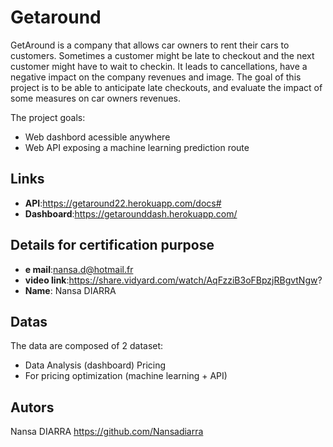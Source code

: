 # Getaround

GetAround is a company that allows car owners to rent their cars to customers. Sometimes a customer might be late to checkout and the next customer might have to wait to checkin. It leads to cancellations, have a negative impact on the company revenues and image. The goal of this project is to be able to anticipate late checkouts, and evaluate the impact of some measures on car owners revenues.

The project goals:

* Web dashbord acessible anywhere
* Web API exposing a machine learning prediction route

## Links
* **API**:https://getaround22.herokuapp.com/docs#
* **Dashboard**:https://getarounddash.herokuapp.com/

## Details for certification purpose
* **e mail**:nansa.d@hotmail.fr
* **video link**:https://share.vidyard.com/watch/AqFzziB3oFBpzjRBgvtNgw?
* **Name**: Nansa DIARRA

## Datas

The data are composed of 2 dataset: 
* Data Analysis (dashboard) Pricing  
* For pricing optimization (machine learning + API)

## Autors
Nansa DIARRA https://github.com/Nansadiarra
